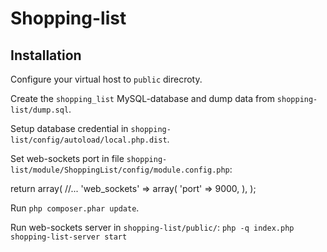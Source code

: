 Shopping-list
=============

Installation
------------

Configure your virtual host to `public` direcroty.

Create the `shopping_list` MySQL-database and dump data from `shopping-list/dump.sql`.

Setup database credential in `shopping-list/config/autoload/local.php.dist`.

Set web-sockets port in file `shopping-list/module/ShoppingList/config/module.config.php`:

return array(
    //...
    'web_sockets' => array(
        'port' => 9000,
    ),
);

Run `php composer.phar update`.

Run web-sockets server in `shopping-list/public/`: `php -q index.php shopping-list-server start`

